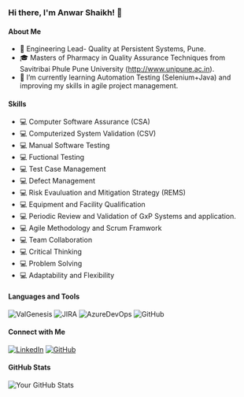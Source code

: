 ### Hi there, I'm Anwar Shaikh! 👋

#### About Me
- 💼 Engineering Lead- Quality at Persistent Systems, Pune.
- 🎓 Masters of Pharmacy in Quality Assurance Techniques from Savitribai Phule Pune University (http://www.unipune.ac.in).
- 🌱 I’m currently learning Automation Testing (Selenium+Java) and improving my skills in agile project management.

#### Skills
- 💻 Computer Software Assurance (CSA)
- 💻 Computerized System Validation (CSV)
- 💻 Manual Software Testing
- 💻 Fuctional Testing
- 💻 Test Case Management
- 💻 Defect Management
- 💻 Risk Evauluation and Mitigation Strategy (REMS)
- 💻 Equipment and Facility Qualification
- 💻 Periodic Review and Validation of GxP Systems and application.
- 💻 Agile Methodology and Scrum Framwork
- 💻 Team Collaboration
- 💻 Critical Thinking
- 💻 Problem Solving
- 💻 Adaptability and Flexibility

#### Languages and Tools
![ValGenesis](https://img.shields.io/badge/-ValGenesis-000000?style=flat&logo=ValGenesis&logoColor=blue)
![JIRA](https://img.shields.io/badge/-JIRA-000000?style=flat&logo=JIRA&logoColor=white)
![AzureDevOps](https://img.shields.io/badge/-AzureDevOps-000000?style=flat&logo=AzureDevOps&logoColor=white)
![GitHub](https://img.shields.io/badge/-GitHub-000000?style=flat&logo=github&logoColor=181717)

#### Connect with Me
[![LinkedIn](https://img.shields.io/badge/LinkedIn-Connect-blue)](https://www.linkedin.com/in/anwarmunjewar/)
[![GitHub](https://img.shields.io/badge/GitHub-Follow-green)](https://github.com/anwarmunjewar)

#### GitHub Stats
![Your GitHub Stats](https://github-readme-stats.vercel.app/api?username=anwarmunjewar&show_icons=true&theme=radical)


